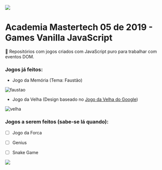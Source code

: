 ![](https://user-images.githubusercontent.com/52453558/78079807-47c19380-7383-11ea-9eff-49838773bf57.png)

# Academia Mastertech 05 de 2019 - Games Vanilla JavaScript
:space_invader: Repositórios com jogos criados com JavaScript puro para trabalhar com eventos DOM.

### Jogos já feitos:

- Jogo da Memória (Tema: Faustão)

![faustao](https://user-images.githubusercontent.com/52453558/78081876-f1a31f00-7387-11ea-9cc1-066e577f79d6.gif)

- Jogo da Velha (Design baseado no [Jogo da Velha do Google](https://www.google.com/search?q=tictactoe))

![velha](https://user-images.githubusercontent.com/52453558/78082270-ee5c6300-7388-11ea-97e8-17e05054ea28.gif)


### Jogos a serem feitos (sabe-se lá quando):
- [ ] Jogo da Forca
- [ ] Genius
- [ ] Snake Game



![](https://camo.githubusercontent.com/46dfe14db691a93875fec1365e0ccf43db87e619/68747470733a2f2f6d656469612e67697068792e636f6d2f6d656469612f6f3076777a754677434741464f2f67697068792e676966)
